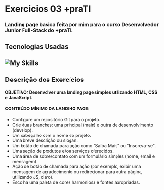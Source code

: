 # Exercicios 03 +praTI

### Landing page basica feita por mim para o curso Desenvolvedor Junior Full-Stack do +praTI.

## Tecnologias Usadas

![My Skills](https://skillicons.dev/icons?i=html,css,js)
---

## Descrição dos Exercícios
#### OBJETIVO: Desenvolver uma landing page simples utilizando HTML, CSS e JavaScript.

#### CONTEÚDO MÍNIMO DA LANDING PAGE:

- Configure um repositório Git para o projeto.
- Crie duas branches: uma principal (main) e outra de desenvolvimento (develop).
- Um cabeçalho com o nome do projeto.
- Uma breve descrição ou slogan.
- Um botão de chamada para ação como "Saiba Mais" ou "Inscreva-se".
- Uma seção de produtos e/ou serviços oferecidos.
- Uma área de sobre/contato com um formulário simples (nome, email e mensagem).
- Ação de botão de chamada para ação (por exemplo, exibir uma mensagem de agradecimento ou redirecionar para outra página, utilizando JS, claro).
- Escolha uma paleta de cores harmoniosa e fontes apropriadas.


